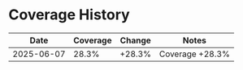 # Coverage History

| Date | Coverage | Change | Notes |
|------|----------|--------|-------|
| 2025-06-07 | 28.3% | +28.3% | Coverage +28.3% |
